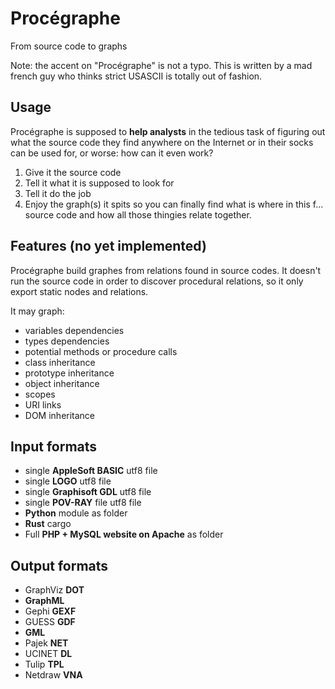 # Procégraphe

From source code to graphs

Note: the accent on "Procégraphe" is not a typo. This is written by a mad french guy who thinks strict USASCII is totally out of fashion.

## Usage

Procégraphe is supposed to **help analysts** in the tedious task of figuring out what the source code they find anywhere on the Internet or in their socks can be used for, or worse: how can it even work?

1. Give it the source code
2. Tell it what it is supposed to look for
3. Tell it do the job
4. Enjoy the graph(s) it spits so you can finally find what is where in this f... source code and how all those thingies relate together.

## Features (no yet implemented)

Procégraphe build graphes from relations found in source codes. It doesn't run the source code in order to discover procedural relations, so it only export static nodes and relations.

It may graph:

- variables dependencies
- types dependencies
- potential methods or procedure calls
- class inheritance
- prototype inheritance
- object inheritance
- scopes
- URI links
- DOM inheritance

## Input formats

- single **AppleSoft BASIC** utf8 file
- single **LOGO** utf8 file
- single **Graphisoft GDL** utf8 file
- single **POV-RAY** file utf8 file
- **Python** module as folder
- **Rust** cargo
- Full **PHP + MySQL website on Apache** as folder

## Output formats

- GraphViz **DOT**
- **GraphML**
- Gephi **GEXF**
- GUESS **GDF**
- **GML**
- Pajek **NET**
- UCINET **DL**
- Tulip **TPL**
- Netdraw **VNA**
